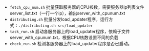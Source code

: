 
- ``fetch_cpu_num.sh`` 批量获取服务器的CPU核数，需要服务器ip列表文件server_list.txt（一行一个ip），输出server_with_cpunum.txt
- ``distributing.sh`` 批量分发load_updater程序，运行方式：``./distributing.sh src/load_updater``
- ``task_run.sh`` 启动各服务器上的load_updater程序，依赖于文件server_with_cpunum.txt，根据CPU核数设置不同的负载
- ``check_run.sh`` 检测各服务器上的load_updater程序是否已启动。